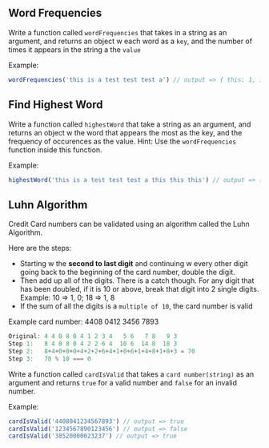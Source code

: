## Word Frequencies

Write a function called `wordFrequencies` that takes in a string as an argument, and returns an object w each word as a `key`, and the number of times it appears in the string a the `value`

Example:
```js
wordFrequencies('this is a test test test a') // output => { this: 1, is: 1, a: 2, test: 3 }
```


## Find Highest Word

Write a function called `highestWord` that take a string as an argument, and returns an object w the word that appears the most as the key, and the frequency of occurences as the value. Hint: Use the `wordFrequencies` function inside this function.

Example:
```js
highestWord('this is a test test test a this this this') // output => { this: 4 }
```


## Luhn Algorithm

Credit Card numbers can be validated using an algorithm called the Luhn Algorithm. 


Here are the steps:
- Starting w the **second to last digit** and continuing w every other digit going back to the beginning of the card number, double the digit.
- Then add up all of the digits. There is a catch though. For any digit that has been doubled, if it is 10 or above, break that digit into 2 single digits. Example: 10 => 1, 0; 18 => 1, 8
- If the sum of all the digits is a `multiple of 10`, the card number is valid


Example card number: 4408 0412 3456 7893

```js
Original: 4 4 0 8 0 4 1 2 3 4   5 6   7 8   9 3
Step 1:   8 4 0 8 0 4 2 2 6 4  10 6  14 8  18 3
Step 2:   8+4+0+8+0+4+2+2+6+4+1+0+6+1+4+8+1+8+3 = 70
Step 3:   70 % 10 === 0
```

Write a function called `cardIsValid` that takes a `card number(string)` as an argument and returns `true` for a valid number and `false` for an invalid number. 


Example:
```js
cardIsValid('4408041234567893') // output => true
cardIsValid('1234567890123456') // output => false
cardIsValid('38520000023237') // output => true
```